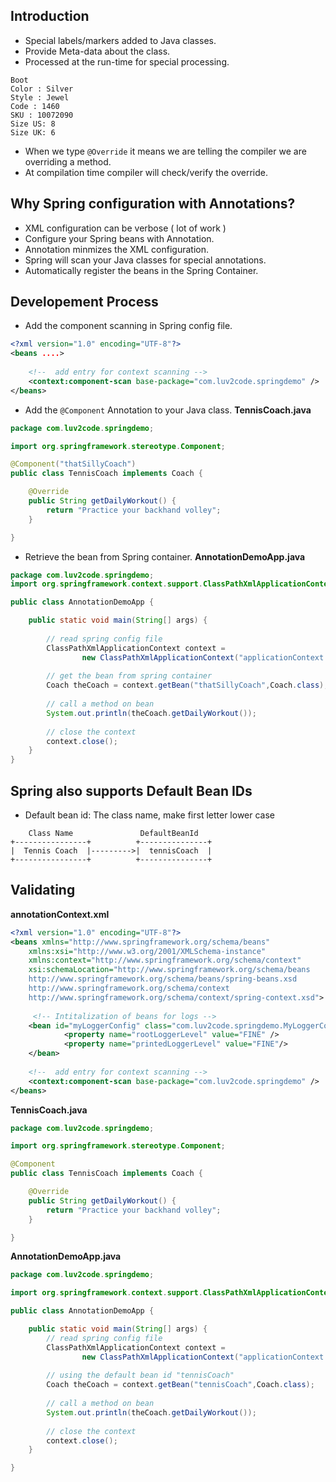## Introduction
- Special labels/markers added to Java classes. 
- Provide Meta-data about the class. 
- Processed at the run-time for special processing. 

```
Boot 
Color : Silver
Style : Jewel 
Code : 1460
SKU : 10072090
Size US: 8
Size UK: 6
```
- When we type `@Override` it means we are telling the compiler we are overriding a method. 
- At compilation time compiler will check/verify the override. 


## Why Spring configuration with Annotations? 
- XML configuration can be verbose ( lot of work )
- Configure your Spring beans with Annotation. 
- Annotation minmizes the XML configuration. 
- Spring will scan your Java classes for special annotations. 
- Automatically register the beans in the Spring Container. 

## Developement Process
- Add the component scanning in Spring config file. 
```xml
<?xml version="1.0" encoding="UTF-8"?>
<beans ....>
    
    <!--  add entry for context scanning -->
    <context:component-scan base-package="com.luv2code.springdemo" />
</beans>
```
- Add the `@Component` Annotation to your Java class. 
**TennisCoach.java**
```Java
package com.luv2code.springdemo;

import org.springframework.stereotype.Component;

@Component("thatSillyCoach")
public class TennisCoach implements Coach {

	@Override
	public String getDailyWorkout() {
		return "Practice your backhand volley";
	}

}
```

- Retrieve the bean from Spring container. 
**AnnotationDemoApp.java**
```Java
package com.luv2code.springdemo;
import org.springframework.context.support.ClassPathXmlApplicationContext;

public class AnnotationDemoApp {

	public static void main(String[] args) {
		
        // read spring config file 
		ClassPathXmlApplicationContext context = 
				new ClassPathXmlApplicationContext("applicationContext.xml");
		
		// get the bean from spring container 
		Coach theCoach = context.getBean("thatSillyCoach",Coach.class);
		
		// call a method on bean 
		System.out.println(theCoach.getDailyWorkout());
		
		// close the context 
		context.close();
	}
}
```

## Spring also supports Default Bean IDs
- Default bean id: The class name, make first letter lower case
```
    Class Name               DefaultBeanId
+----------------+          +---------------+
|  Tennis Coach  |--------->|  tennisCoach  |
+----------------+          +---------------+
```

## Validating 
**annotationContext.xml**
```xml
<?xml version="1.0" encoding="UTF-8"?>
<beans xmlns="http://www.springframework.org/schema/beans"
    xmlns:xsi="http://www.w3.org/2001/XMLSchema-instance" 
    xmlns:context="http://www.springframework.org/schema/context"
    xsi:schemaLocation="http://www.springframework.org/schema/beans
    http://www.springframework.org/schema/beans/spring-beans.xsd
    http://www.springframework.org/schema/context
    http://www.springframework.org/schema/context/spring-context.xsd">
     
     <!-- Intitalization of beans for logs -->
    <bean id="myLoggerConfig" class="com.luv2code.springdemo.MyLoggerConfig" init-method="initLogger">
    		<property name="rootLoggerLevel" value="FINE" />
    		<property name="printedLoggerLevel" value="FINE"/>
    </bean> 
    
    <!--  add entry for context scanning -->
    <context:component-scan base-package="com.luv2code.springdemo" />
</beans>
```

**TennisCoach.java**
```Java
package com.luv2code.springdemo;

import org.springframework.stereotype.Component;

@Component
public class TennisCoach implements Coach {

	@Override
	public String getDailyWorkout() {
		return "Practice your backhand volley";
	}

}
```

**AnnotationDemoApp.java**
```Java
package com.luv2code.springdemo;

import org.springframework.context.support.ClassPathXmlApplicationContext;

public class AnnotationDemoApp {

	public static void main(String[] args) {
		// read spring config file 
		ClassPathXmlApplicationContext context = 
				new ClassPathXmlApplicationContext("applicationContext.xml");
		
		// using the default bean id "tennisCoach"
		Coach theCoach = context.getBean("tennisCoach",Coach.class);
		
		// call a method on bean 
		System.out.println(theCoach.getDailyWorkout());
		
		// close the context 
		context.close();
	}

}
```